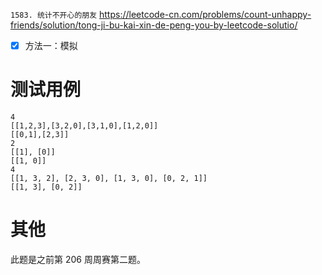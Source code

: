 
`1583. 统计不开心的朋友` https://leetcode-cn.com/problems/count-unhappy-friends/solution/tong-ji-bu-kai-xin-de-peng-you-by-leetcode-solutio/
- [x] 方法一：模拟

# 测试用例

```
4
[[1,2,3],[3,2,0],[3,1,0],[1,2,0]]
[[0,1],[2,3]]
2
[[1], [0]]
[[1, 0]]
4
[[1, 3, 2], [2, 3, 0], [1, 3, 0], [0, 2, 1]]
[[1, 3], [0, 2]]
```

# 其他

此题是之前第 206 周周赛第二题。
